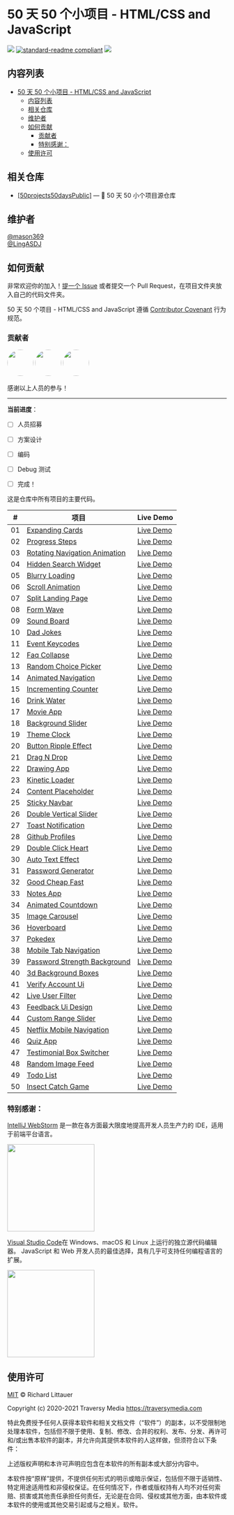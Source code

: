 # 50 天 50 个小项目 - HTML/CSS and JavaScript
![](https://img.shields.io/badge/%E7%8A%B6%E6%80%81-%E5%B0%B1%E7%BB%AA-critical)
[![standard-readme compliant](https://img.shields.io/badge/readme%20style-standard-brightgreen.svg?style=flat-square)](https://github.com/RichardLitt/standard-readme)
[![](https://img.shields.io/crates/l/s)](https://img.shields.io/crates/l/s)
## 内容列表

- [50 天 50 个小项目 - HTML/CSS and JavaScript](#50-天-50-个小项目---htmlcss-and-javascript)
  - [内容列表](#内容列表)
  - [相关仓库](#相关仓库)
  - [维护者](#维护者)
  - [如何贡献](#如何贡献)
    - [贡献者](#贡献者)
    - [特别感谢：](#特别感谢)
  - [使用许可](#使用许可)


## 相关仓库

- [[50projects50daysPublic]](https://github.com/bradtraversy/50projects50days) — 💌 50 天 50 小个项目源仓库

## 维护者

[@mason369](https://github.com/mason369)  
[@LingASDJ](https://github.com/LingASDJ)

## 如何贡献

非常欢迎你的加入！[提一个 Issue](https://github.com/School-of-Automation-Engineering/Magic-Ling-Pixel-Dungeon-Web/issues) 或者提交一个 Pull Request，在项目文件夹放入自己的代码文件夹。

50 天 50 个项目 - HTML/CSS and JavaScript 遵循 [Contributor Covenant](http://contributor-covenant.org/version/1/3/0/) 行为规范。

### 贡献者

<a href="https://github.com/liusxs"><img style=";border-radius:50% !important;height:60px;display: inline-block;" src="https://avatars.githubusercontent.com/u/101164913?v=4" /></a>
<a href="https://github.com/LingASDJ"><img style="border-radius:50% !important;height:60px" src="https://avatars.githubusercontent.com/u/70191651?v=4" /></a>
<a href="https://github.com/mason369"><img style="border-radius:50% !important;height:60px" src="https://avatars.githubusercontent.com/u/93964390?s=96&v=4" /></a>

感谢以上人员的参与！

---


**当前进度**：

- [ ] 人员招募
- [ ] 方案设计
- [ ] 编码
- [ ] Debug 测试
- [ ] 完成！


这是仓库中所有项目的主要代码。


|  #  | 项目                                                                                                                    | Live Demo                                                                         |
| :-: | --------------------------------------------------------------------------------------------------------------------------- | --------------------------------------------------------------------------------- |
| 01  | [Expanding Cards](https://github.com/School-of-Web-Engineering/50days-50projects/tree/main/expanding-cards)                             | [Live Demo](https://50projects50days.com/projects/expanding-cards/)               |
| 02  | [Progress Steps](https://github.com/School-of-Web-Engineering/50days-50projects/tree/main/progress-steps)                               | [Live Demo](https://50projects50days.com/projects/progress-steps/)                |
| 03  | [Rotating Navigation Animation](https://github.com/School-of-Web-Engineering/50days-50projects/tree/main/rotating-nav-animation)                       | [Live Demo](https://50projects50days.com/projects/rotating-navigation-animation/) |
| 04  | [Hidden Search Widget](https://github.com/School-of-Web-Engineering/50days-50projects/tree/main/hidden-search)                          | [Live Demo](https://50projects50days.com/projects/hidden-search-widget/)          |
| 05  | [Blurry Loading](https://github.com/School-of-Web-Engineering/50days-50projects/tree/main/blurry-loading)                               | [Live Demo](https://50projects50days.com/projects/blurry-loading/)                |
| 06  | [Scroll Animation](https://github.com/School-of-Web-Engineering/50days-50projects/tree/main/scroll-animation)                           | [Live Demo](https://50projects50days.com/projects/scroll-animation/)              |
| 07  | [Split Landing Page](https://github.com/School-of-Web-Engineering/50days-50projects/tree/main/split-landing-page)                       | [Live Demo](https://50projects50days.com/projects/split-landing-page/)            |
| 08  | [Form Wave](https://github.com/School-of-Web-Engineering/50days-50projects/tree/main/form-input-wave)                                         | [Live Demo](https://50projects50days.com/projects/form-wave/)                     |
| 09  | [Sound Board](https://github.com/School-of-Web-Engineering/50days-50projects/tree/main/sound-board)                                     | [Live Demo](https://50projects50days.com/projects/sound-board/)                   |
| 10  | [Dad Jokes](https://github.com/School-of-Web-Engineering/50days-50projects/tree/main/dad-jokes)                                         | [Live Demo](https://50projects50days.com/projects/dad-jokes/)                     |
| 11  | [Event Keycodes](https://github.com/School-of-Web-Engineering/50days-50projects/tree/main/event-keycodes)                               | [Live Demo](https://50projects50days.com/projects/event-keycodes/)                |
| 12  | [Faq Collapse](https://github.com/School-of-Web-Engineering/50days-50projects/tree/main/faq-collapse)                                   | [Live Demo](https://50projects50days.com/projects/faq-collapse/)                  |
| 13  | [Random Choice Picker](https://github.com/School-of-Web-Engineering/50days-50projects/tree/main/random-choice-picker)                   | [Live Demo](https://50projects50days.com/projects/random-choice-picker/)          |
| 14  | [Animated Navigation](https://github.com/School-of-Web-Engineering/50days-50projects/tree/main/animated-navigation)                     | [Live Demo](https://50projects50days.com/projects/animated-navigation/)           |
| 15  | [Incrementing Counter](https://github.com/School-of-Web-Engineering/50days-50projects/tree/main/incrementing-counter)                   | [Live Demo](https://50projects50days.com/projects/incrementing-counter/)          |
| 16  | [Drink Water](https://github.com/School-of-Web-Engineering/50days-50projects/tree/main/drink-water)                                     | [Live Demo](https://50projects50days.com/projects/drink-water/)                   |
| 17  | [Movie App](https://github.com/School-of-Web-Engineering/50days-50projects/tree/main/movie-app)                                         | [Live Demo](https://50projects50days.com/projects/movie-app/)                     |
| 18  | [Background Slider](https://github.com/School-of-Web-Engineering/50days-50projects/tree/main/background-slider)                         | [Live Demo](https://50projects50days.com/projects/background-slider/)             |
| 19  | [Theme Clock](https://github.com/School-of-Web-Engineering/50days-50projects/tree/main/theme-clock)                                     | [Live Demo](https://50projects50days.com/projects/theme-clock/)                   |
| 20  | [Button Ripple Effect](https://github.com/School-of-Web-Engineering/50days-50projects/tree/main/button-ripple-effect)                   | [Live Demo](https://50projects50days.com/projects/button-ripple-effect/)          |
| 21  | [Drag N Drop](https://github.com/School-of-Web-Engineering/50days-50projects/tree/main/drag-n-drop)                                     | [Live Demo](https://50projects50days.com/projects/drag-n-drop/)                   |
| 22  | [Drawing App](https://github.com/School-of-Web-Engineering/50days-50projects/tree/main/drawing-app)                                     | [Live Demo](https://50projects50days.com/projects/drawing-app/)                   |
| 23  | [Kinetic Loader](https://github.com/School-of-Web-Engineering/50days-50projects/tree/main/kinetic-loader)                               | [Live Demo](https://50projects50days.com/projects/kinetic-loader/)                |
| 24  | [Content Placeholder](https://github.com/School-of-Web-Engineering/50days-50projects/tree/main/content-placeholder)                     | [Live Demo](https://50projects50days.com/projects/content-placeholder/)           |
| 25  | [Sticky Navbar](https://github.com/School-of-Web-Engineering/50days-50projects/tree/main/sticky-navigation)                                 | [Live Demo](https://50projects50days.com/projects/sticky-navbar/)                 |
| 26  | [Double Vertical Slider](https://github.com/School-of-Web-Engineering/50days-50projects/tree/main/double-vertical-slider)               | [Live Demo](https://50projects50days.com/projects/double-vertical-slider/)        |
| 27  | [Toast Notification](https://github.com/School-of-Web-Engineering/50days-50projects/tree/main/toast-notification)                       | [Live Demo](https://50projects50days.com/projects/toast-notification/)            |
| 28  | [Github Profiles](https://github.com/School-of-Web-Engineering/50days-50projects/tree/main/github-profiles)                             | [Live Demo](https://50projects50days.com/projects/github-profiles/)               |
| 29  | [Double Click Heart](https://github.com/School-of-Web-Engineering/50days-50projects/tree/main/double-click-heart)                       | [Live Demo](https://50projects50days.com/projects/double-click-heart/)            |
| 30  | [Auto Text Effect](https://github.com/School-of-Web-Engineering/50days-50projects/tree/main/auto-text-effect)                           | [Live Demo](https://50projects50days.com/projects/auto-text-effect/)              |
| 31  | [Password Generator](https://github.com/School-of-Web-Engineering/50days-50projects/tree/main/password-generator)                       | [Live Demo](https://50projects50days.com/projects/password-generator/)            |
| 32  | [Good Cheap Fast](https://github.com/School-of-Web-Engineering/50days-50projects/tree/main/good-cheap-fast)                             | [Live Demo](https://50projects50days.com/projects/good-cheap-fast/)               |
| 33  | [Notes App](https://github.com/School-of-Web-Engineering/50days-50projects/tree/main/notes-app)                                         | [Live Demo](https://50projects50days.com/projects/notes-app/)                     |
| 34  | [Animated Countdown](https://github.com/School-of-Web-Engineering/50days-50projects/tree/main/animated-countdown)                       | [Live Demo](https://50projects50days.com/projects/animated-countdown/)            |
| 35  | [Image Carousel](https://github.com/School-of-Web-Engineering/50days-50projects/tree/main/image-carousel)                               | [Live Demo](https://50projects50days.com/projects/image-carousel/)                |
| 36  | [Hoverboard](https://github.com/School-of-Web-Engineering/50days-50projects/tree/main/hoverboard)                                       | [Live Demo](https://50projects50days.com/projects/hoverboard/)                    |
| 37  | [Pokedex](https://github.com/School-of-Web-Engineering/50days-50projects/tree/main/pokedex)                                             | [Live Demo](https://50projects50days.com/projects/pokedex/)                       |
| 38  | [Mobile Tab Navigation](https://github.com/School-of-Web-Engineering/50days-50projects/tree/main/mobile-tab-navigation)                 | [Live Demo](https://50projects50days.com/projects/mobile-tab-navigation/)         |
| 39  | [Password Strength Background](https://github.com/School-of-Web-Engineering/50days-50projects/tree/main/password-strength-background)   | [Live Demo](https://50projects50days.com/projects/password-strength-background/)  |
| 40  | [3d Background Boxes](https://github.com/School-of-Web-Engineering/50days-50projects/tree/main/3d-boxes-background)                     | [Live Demo](https://50projects50days.com/projects/3d-background-boxes/)           |
| 41  | [Verify Account Ui](https://github.com/School-of-Web-Engineering/50days-50projects/tree/main/verify-account-ui)                         | [Live Demo](https://50projects50days.com/projects/verify-account-ui/)             |
| 42  | [Live User Filter](https://github.com/School-of-Web-Engineering/50days-50projects/tree/main/live-user-filter)                           | [Live Demo](https://50projects50days.com/projects/live-user-filter/)              |
| 43  | [Feedback Ui Design](https://github.com/School-of-Web-Engineering/50days-50projects/tree/main/feedback-ui-design)                       | [Live Demo](https://50projects50days.com/projects/feedback-ui-design/)            |
| 44  | [Custom Range Slider](https://github.com/School-of-Web-Engineering/50days-50projects/tree/main/custom-range-slider)                     | [Live Demo](https://50projects50days.com/projects/custom-range-slider/)           |
| 45  | [Netflix Mobile Navigation](https://github.com/School-of-Web-Engineering/50days-50projects/tree/main/netflix-mobile-navigation)         | [Live Demo](https://50projects50days.com/projects/netflix-mobile-navigation/)     |
| 46  | [Quiz App](https://github.com/School-of-Web-Engineering/50days-50projects/tree/main/quiz-app)                                           | [Live Demo](https://50projects50days.com/projects/quiz-app/)                      |
| 47  | [Testimonial Box Switcher](https://github.com/School-of-Web-Engineering/50days-50projects/tree/main/testimonial-box-switcher)           | [Live Demo](https://50projects50days.com/projects/testimonial-box-switcher/)      |
| 48  | [Random Image Feed](https://github.com/School-of-Web-Engineering/50days-50projects/tree/main/random-image-generator)                         | [Live Demo](https://50projects50days.com/projects/random-image-feed/)             |
| 49  | [Todo List](https://github.com/School-of-Web-Engineering/50days-50projects/tree/main/todo-list)                                         | [Live Demo](https://50projects50days.com/projects/todo-list/)                     |
| 50  | [Insect Catch Game](https://github.com/School-of-Web-Engineering/50days-50projects/tree/main/insect-catch-game)                         | [Live Demo](https://50projects50days.com/projects/insect-catch-game/)             |


### 特别感谢：

[IntelliJ WebStorm](https://zh.wikipedia.org/zh-hans/IntelliJ_IDEA) 是一款在各方面最大限度地提高开发人员生产力的 IDE，适用于前端平台语言。

<img src="https://resources.jetbrains.com/storage/products/company/brand/logos/WebStorm_icon.png?_gl=1*10616q8*_ga*MTEwMzE4MDQwOS4xNjU0NzQ0NjIw*_ga_9J976DJZ68*MTY1NTA5NzcyOC4yLjEuMTY1NTA5ODE3Ni42MA..&_ga=2.237879491.294686240.1655097729-1103180409.1654744620" width="200px"/>

[Visual Studio Code](https://code.visualstudio.com/)在 Windows、macOS 和 Linux 上运行的独立源代码编辑器。 JavaScript 和 Web 开发人员的最佳选择，具有几乎可支持任何编程语言的扩展。

<img src="https://visualstudio.microsoft.com/wp-content/uploads/2019/09/vs-code-responsive-01-1.png" width="200px"/>

## 使用许可

[MIT](LICENSE) © Richard Littauer

Copyright (c) 2020-2021 Traversy Media https://traversymedia.com

特此免费授予任何人获得本软件和相关文档文件（“软件”）的副本，以不受限制地处理本软件，包括但不限于使用、复制、修改、合并的权利、发布、分发、再许可和/或出售本软件的副本，并允许向其提供本软件的人这样做，但须符合以下条件：

上述版权声明和本许可声明应包含在本软件的所有副本或大部分内容中。

本软件按“原样”提供，不提供任何形式的明示或暗示保证，包括但不限于适销性、特定用途适用性和非侵权保证。在任何情况下，作者或版权持有人均不对任何索赔、损害或其他责任承担任何责任，无论是在合同、侵权或其他方面，由本软件或本软件的使用或其他交易引起或与之相关。软件。
